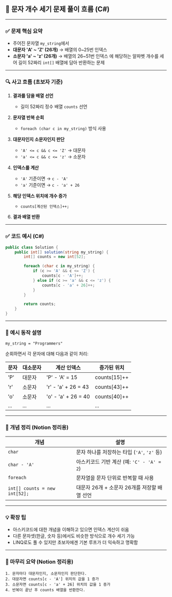 

## 🧠 문자 개수 세기 문제 풀이 흐름 (C#)

---

### ✅ 문제 핵심 요약

* 주어진 문자열 `my_string`에서
* **대문자 'A' \~ 'Z' (26개)** → 배열의 0\~25번 인덱스
* **소문자 'a' \~ 'z' (26개)** → 배열의 26\~51번 인덱스
  에 해당하는 알파벳 개수를 세어
  길이 52짜리 `int[]` 배열에 담아 반환하는 문제

---

### 🔍 사고 흐름 (초보자 기준)

1. **결과를 담을 배열 선언**

   * 길이 52짜리 정수 배열 `counts` 선언

2. **문자열 반복 순회**

   * `foreach (char c in my_string)` 방식 사용

3. **대문자인지 소문자인지 판단**

   * `'A' <= c && c <= 'Z'` → 대문자
   * `'a' <= c && c <= 'z'` → 소문자

4. **인덱스를 계산**

   * `'A'` 기준이면 → `c - 'A'`
   * `'a'` 기준이면 → `c - 'a' + 26`

5. **해당 인덱스 위치에 개수 증가**

   * `counts[계산된 인덱스]++;`

6. **결과 배열 반환**

---

### ✅ 코드 예시 (C#)

```csharp
public class Solution {
    public int[] solution(string my_string) {
        int[] counts = new int[52];

        foreach (char c in my_string) {
            if (c >= 'A' && c <= 'Z') {
                counts[c - 'A']++;
            } else if (c >= 'a' && c <= 'z') {
                counts[c - 'a' + 26]++;
            }
        }

        return counts;
    }
}
```

---

### 🧩 예시 동작 설명

```text
my_string = "Programmers"
```

순회하면서 각 문자에 대해 다음과 같이 처리:

| 문자  | 대소문자 | 계산 인덱스              | 증가된 위치        |
| --- | ---- | ------------------- | ------------- |
| 'P' | 대문자  | 'P' - 'A' = 15      | counts\[15]++ |
| 'r' | 소문자  | 'r' - 'a' + 26 = 43 | counts\[43]++ |
| 'o' | 소문자  | 'o' - 'a' + 26 = 40 | counts\[40]++ |
| ... | ...  | ...                 | ...           |

---

### 📘 개념 정리 (Notion 정리용)

| 개념                            | 설명                               |
| ----------------------------- | -------------------------------- |
| `char`                        | 문자 하나를 저장하는 타입 (`'A'`, `'z'` 등)  |
| `char - 'A'`                  | 아스키코드 기반 계산 (예: `'C' - 'A' = 2`) |
| `foreach`                     | 문자열을 문자 단위로 반복할 때 사용             |
| `int[] counts = new int[52];` | 대문자 26개 + 소문자 26개를 저장할 배열 선언     |

---

### 💡 확장 팁

* 아스키코드에 대한 개념을 이해하고 있으면 인덱스 계산이 쉬움
* 다른 문자셋(한글, 숫자 등)에서도 비슷한 방식으로 개수 세기 가능
* LINQ로도 풀 수 있지만 초보자에겐 기본 루프가 더 익숙하고 명확함

---

### 📌 마무리 요약 (Notion 정리용)

```text
1. 문자마다 대문자인지, 소문자인지 판단한다.
2. 대문자면 counts[c - 'A'] 위치의 값을 1 증가
3. 소문자면 counts[c - 'a' + 26] 위치의 값을 1 증가
4. 반복이 끝난 후 counts 배열을 반환한다.
```

